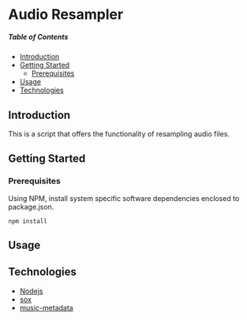 # Audio Resampler



##### Table of Contents  
- [Introduction](#introduction)
- [Getting Started](#getting-started)  
  - [Prerequisites](#prerequisites)  
- [Usage](#usage)
- [Technologies](#technologies)

## Introduction
This is a script that offers the functionality of resampling audio files.

## Getting Started

### Prerequisites

Using NPM, install system specific software dependencies enclosed to package.json.

```
npm install
```

## Usage


## Technologies
* [Nodejs](https://nodejs.org/en/)
* [sox](http://sox.sourceforge.net/)
* [music-metadata](https://www.npmjs.com/package/music-metadata)
